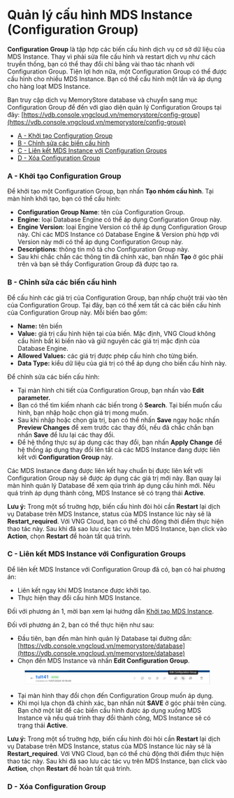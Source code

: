 # Quản lý cấu hình MDS Instance (Configuration Group)

**Configuration Group** là tập hợp các biến cấu hình dịch vụ cơ sở dữ liệu của MDS Instance. Thay vì phải sửa file cấu hình và restart dịch vụ như cách truyền thống, bạn có thể thay đổi chỉ bằng vài thao tác nhanh với Configuration Group. Tiện lợi hơn nữa, một Configuration Group có thể được cấu hình cho nhiều MDS Instance. Bạn có thể cấu hình một lần và áp dụng cho hàng loạt MDS Instance.

Bạn truy cập dịch vụ MemoryStore database và chuyển sang mục Configuration Group để đến với giao diện quản lý Configuration Groups tại đây: [https://vdb.console.vngcloud.vn/memorystore/config-group](https://vdb.console.vngcloud.vn/memorystore/config-group)

* [A - Khởi tạo Configuration Group](quan-ly-cau-hinh-mds-instance.md#quanlycauhinhmdsinstance-a-khoitaoconfigurationgroup)
* [B - Chỉnh sửa các biến cấu hình](quan-ly-cau-hinh-mds-instance.md#quanlycauhinhmdsinstance-b-chinhsuacacbiencauhinh)
* [C - Liên kết MDS Instance với Configuration Groups](quan-ly-cau-hinh-mds-instance.md#quanlycauhinhmdsinstance-c-lienketmdsinstancevoiconfigurationgroups)
* [D - Xóa Configuration Group](quan-ly-cau-hinh-mds-instance.md#quanlycauhinhmdsinstance-a-khoitaoconfigurationgroup-1)

### A - Khởi tạo Configuration Group <a href="#quanlycauhinhmdsinstance-a-khoitaoconfigurationgroup" id="quanlycauhinhmdsinstance-a-khoitaoconfigurationgroup"></a>

Để khởi tạo một Configuration Group, bạn nhấn **Tạo nhóm cấu hình**. Tại màn hình khởi tạo, bạn có thể cấu hình:

* **Configuration Group Name**: tên của Configuration Group.
* **Engine**: loại Database Engine có thể áp dụng Configuration Group này.
* **Engine Version**: loại Engine Version có thể áp dụng Configuration Group này. Chỉ các MDS Instance có Database Engine & Version phù hợp với Version này mới có thể áp dụng Configuration Group này.
* **Descriptions**: thông tin mô tả cho Configuration Group này.
* Sau khi chắc chắn các thông tin đã chính xác, bạn nhấn **Tạo** ở góc phải trên và bạn sẽ thấy Configuration Group đã được tạo ra.

### B - Chỉnh sửa các biến cấu hình <a href="#quanlycauhinhmdsinstance-b-chinhsuacacbiencauhinh" id="quanlycauhinhmdsinstance-b-chinhsuacacbiencauhinh"></a>

Để cấu hình các giá trị của Configuration Group, bạn nhấp chuột trái vào tên của Configuration Group. Tại đây, bạn có thể xem tất cả các biến cấu hình của Configuration Group này. Mỗi biến bao gồm:

* **Name:** tên biến
* **Value:** giá trị cấu hình hiện tại của biến. Mặc định, VNG Cloud không cấu hình bất kì biến nào và giữ nguyên các giá trị mặc định của Database Engine.
* **Allowed Values:** các giá trị được phép cấu hình cho từng biến.
* **Data Type:** kiểu dữ liệu của giá trị có thể áp dụng cho biến cấu hình này.

Để chỉnh sửa các biến cấu hình:

* Tại màn hình chi tiết của Configuration Group, bạn nhấn vào **Edit parameter.**&#x20;
* Bạn có thể tìm kiếm nhanh các biến trong ô **Search**. Tại biến muốn cấu hình, bạn nhập hoặc chọn giá trị mong muốn.
* Sau khi nhập hoặc chọn gía trị, bạn có thể nhấn **Save** ngay hoặc nhấn **Preview Changes** để xem trước các thay đổi, nếu đã chắc chắn bạn nhấn **Save** để lưu lại các thay đổi.&#x20;
* Để hệ thống thực sự áp dụng các thay đổi, bạn nhấn **Apply Change** để hệ thống áp dụng thay đổi lên tất cả các MDS Instance đang được liên kết với **Configuration Group** này.

Các MDS Instance đang được liên kết hay chuẩn bị được liên kết với Configuration Group này sẽ được áp dụng các giá trị mới này. Bạn quay lại màn hình quản lý Database để xem qúa trình áp dụng cấu hình mới. Nếu quá trình áp dụng thành công, MDS Instance sẽ có trạng thái **Active**.

**Lưu ý:** Trong một số truờng hợp, biến cấu hình đòi hỏi cần **Restart** lại dịch vụ Database trên MDS Instance, status của MDS Instance lúc này sẽ là **Restart\_required**. Với VNG Cloud, bạn có thể chủ động thời điểm thực hiện thao tác này. Sau khi đã sao lưu các tác vụ trên MDS Instance, bạn click vào **Action**, chọn **Restart** để hoàn tất quá trình.

### C - Liên kết MDS Instance với Configuration Groups <a href="#quanlycauhinhmdsinstance-c-lienketmdsinstancevoiconfigurationgroups" id="quanlycauhinhmdsinstance-c-lienketmdsinstancevoiconfigurationgroups"></a>

Để liên kết MDS Instance với Configuration Group đã có, bạn có hai phương án:

* Liên kết ngay khi MDS Instance được khởi tạo.
* Thực hiện thay đổi cấu hình MDS Instance.

Đối với phương án 1, mời bạn xem lại hướng dẫn [Khởi tạo MDS Instance](https://docs.vngcloud.vn/pages/viewpage.action?pageId=13010707).

Đối với phương án 2, bạn có thể thực hiện như sau:

* Đầu tiên, bạn đến màn hình quản lý Database tại đường dẫn:  [https://vdb.console.vngcloud.vn/memorystore/database](https://vdb.console.vngcloud.vn/memorystore/database)
* Chọn đến MDS Instance và nhấn **Edit Configuration Group**.

<figure><img src="../../.gitbook/assets/image (3) (1) (1) (1) (1) (1) (1) (1) (1) (1) (1) (1) (1) (1) (1) (1) (1) (1) (1) (1) (1) (1) (1) (1) (1).png" alt=""><figcaption></figcaption></figure>

* Tại màn hình thay đổi chọn đến Configuration Group muốn áp dụng.
* Khi mọi lựa chọn đã chính xác, bạn nhấn nút **SAVE** ở góc phải trên cùng. Bạn chờ một lát để các biến cấu hình được áp dụng xuống MDS Instance và nếu quá trình thay đổi thành công, MDS Instance sẽ có trạng thái **Active**.

**Lưu ý:** Trong một số truờng hợp, biến cấu hình đòi hỏi cần **Restart** lại dịch vụ Database trên MDS Instance, status của MDS Instance lúc này sẽ là **Restart\_required**. Với VNG Cloud, bạn có thể chủ động thời điểm thực hiện thao tác này. Sau khi đã sao lưu các tác vụ trên MDS Instance, bạn click vào **Action**, chọn **Restart** để hoàn tất quá trình.

### D - Xóa Configuration Group <a href="#quanlycauhinhmdsinstance-a-khoitaoconfigurationgroup" id="quanlycauhinhmdsinstance-a-khoitaoconfigurationgroup"></a>
